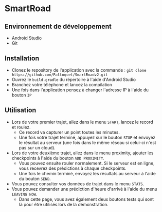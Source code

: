 # SmartRoad

## Environnement de développement

- Android Studio
- Git

## Installation

- Clonez le repository de l'application avec la commande :
`git clone https://github.com/Paltoquet/SmartRoadv2.git`
- Ouvrez le `build.gradle` du répertoire à l'aide d'Android Studio
- Branchez votre téléphone et lancez la compilation
- Une fois dans l'application pensez à changer l'adresse IP à l'aide du bouton `IP`

## Utilisation

- Lors de votre premier trajet, allez dans le menu `START`, lancez le record et roulez. 
  - Ce record va capturer un point toutes les minutes.
  - Une fois votre trajet terminé, appuyez sur le bouton `STOP` et envoyez le résultat au serveur (une fois dans le même réseau si celui-ci n'est pas sur un cloud).
- Lors de votre deuxième trajet, allez dans le menu proximity, ajouter les checkpoints à l'aide du bouton `ADD PROXIMITY`.
  - Vous pouvez ensuite rouler normalement. Si le serveur est en ligne, vous recevrez des prédictions à chaque checkpoints.
  - Une fois le chemin terminé, envoyez les résultats au serveur à l'aide du bouton `SEND`.
- Vous pouvez consulter vos données de trajet dans le menu `STATS`.
- Vous pouvez demander une prédiction d'heure d'arrivé à l'aide du menu `LEAVING NOW`.
  - Dans cette page, vous avez également deux boutons tests qui sont là pour être utilisés lors de la démonstration.
